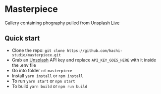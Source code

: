 # Masterpiece
Gallery containing phography pulled from Unsplash
[Live](http://masterpiece-lac.vercel.app)

## Quick start

- Clone the repo: `git clone https://github.com/hachi-studio/masterpiece.git`
- Grab an [Unsplash](https://unsplash.com/developers) API key and replace `API_KEY_GOES_HERE` with it inside the .env file
- Go into folder `cd masterpiece`
- Install `yarn install` or `npm install`
- To run `yarn start` or `npm start`
- To build `yarn build` or `npm run build`
